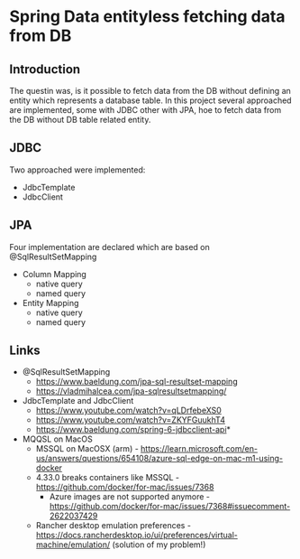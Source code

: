 # Spring Data entityless fetching data from DB
## Introduction
The questin was, is it possible to fetch data from the DB without defining an entity which represents a database table.
In this project several approached are implemented, some with JDBC other with JPA, hoe to fetch data from the DB without DB table related entity.
## JDBC
Two approached were implemented:
* JdbcTemplate
* JdbcClient
## JPA
Four implementation are declared which are based on @SqlResultSetMapping
* Column Mapping
  * native query
  * named query
* Entity Mapping
  * native query
  * named query 

## Links
* @SqlResultSetMapping
  * https://www.baeldung.com/jpa-sql-resultset-mapping
  * https://vladmihalcea.com/jpa-sqlresultsetmapping/
* JdbcTemplate and JdbcClient
  * https://www.youtube.com/watch?v=qLDrfebeXS0
  * https://www.youtube.com/watch?v=ZKYFGuukhT4
  * https://www.baeldung.com/spring-6-jdbcclient-api* 
* MQQSL on MacOS
  * MSSQL on MacOSX (arm) - https://learn.microsoft.com/en-us/answers/questions/654108/azure-sql-edge-on-mac-m1-using-docker
  * 4.33.0 breaks containers like MSSQL - https://github.com/docker/for-mac/issues/7368
    * Azure images are not supported anymore - https://github.com/docker/for-mac/issues/7368#issuecomment-2622037429
  * Rancher desktop emulation preferences - https://docs.rancherdesktop.io/ui/preferences/virtual-machine/emulation/ (solution of my problem!)